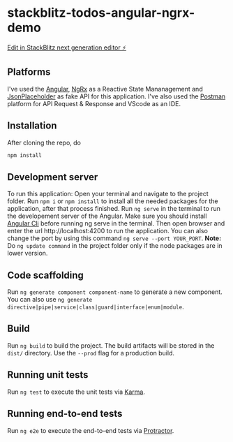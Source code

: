 # stackblitz-todos-angular-ngrx-demo

[Edit in StackBlitz next generation editor ⚡️](https://stackblitz.com/~/github.com/joebalan-git/stackblitz-todos-angular-ngrx-demo)

## Platforms
I've used the [Angular](https://angular.io/), [NgRx](https://ngrx.io/) as a Reactive State Mananagement and [JsonPlaceholder](https://jsonplaceholder.typicode.com/) as fake API for this application. I've also used the [Postman](https://www.postman.com/) platform for API Request & Response and VScode as an IDE.

## Installation

After cloning the repo, do
```bash
npm install
```

## Development server

To run this application: Open your terminal and navigate to the project folder. Run `npm i` or `npm install` to install all the needed packages for the application, after that process finished. Run `ng serve` in the terminal to run the developement server of the Angular. Make sure you should install [Angular Cli](https://cli.angular.io/) before running ng serve in the terminal. Then open browser and enter the url http://localhost:4200 to run the application. You can also change the port by using this command `ng serve --port YOUR_PORT`.
<b>Note:</b> Do `ng update command` in the project folder only if the node packages are in lower version.

## Code scaffolding

Run `ng generate component component-name` to generate a new component. You can also use `ng generate directive|pipe|service|class|guard|interface|enum|module`.

## Build

Run `ng build` to build the project. The build artifacts will be stored in the `dist/` directory. Use the `--prod` flag for a production build.

## Running unit tests

Run `ng test` to execute the unit tests via [Karma](https://karma-runner.github.io).

## Running end-to-end tests

Run `ng e2e` to execute the end-to-end tests via [Protractor](http://www.protractortest.org/).